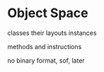 # Object Space

classes
their layouts
instances

methods
and instructions

no binary format, sof, later

